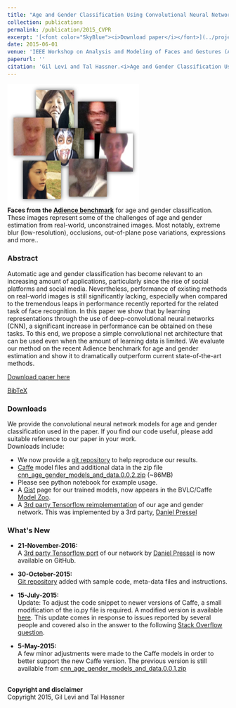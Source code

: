 ```yaml
---
title: "Age and Gender Classification Using Convolutional Neural Networks"
collection: publications
permalink: /publication/2015_CVPR
excerpt: '[<font color="SkyBlue"><i>Download paper</i></font>](../projects/cnn_agegender/CVPR2015_CNN_AgeGenderEstimation.pdf)'
date: 2015-06-01
venue: 'IEEE Workshop on Analysis and Modeling of Faces and Gestures (AMFG), at the IEEE Conf. on Computer Vision and Pattern Recognition (CVPR), Boston'
paperurl: ''
citation: 'Gil Levi and Tal Hassner.<i>Age and Gender Classification Using Convolutional Neural Networks.</i> IEEE Workshop on Analysis and Modeling of Faces and Gestures (AMFG), at the IEEE Conf. on Computer Vision and Pattern Recognition (CVPR), Boston, 2015.'
---
```


<img src='../projects/cnn_agegender/teaser_a.jpg' width='300'><br/>
**Faces from the [Adience benchmark](../projects/Adience/Adience-data.html#agegender)** for age and gender classification. These images represent some of the challenges of age and gender estimation from real-world, unconstrained images. Most notably, extreme blur (low-resolution), occlusions, out-of-plane pose variations, expressions and more..

### Abstract
Automatic age and gender classification has become relevant to an increasing amount of applications, particularly since the rise of social platforms and social media. Nevertheless, performance of existing methods on real-world images is still significantly lacking, especially when compared to the tremendous leaps in performance recently reported for the related task of face recognition. In this paper we show that by learning representations through the use of deep-convolutional neural networks (CNN), a significant increase in performance can be obtained on these tasks. To this end, we propose a simple convolutional net architecture that can be used even when the amount of learning data is limited. We evaluate our method on the recent Adience benchmark for age and gender estimation and show it to dramatically outperform current state-of-the-art methods.

[Download paper here](../projects/cnn_agegender/CVPR2015_CNN_AgeGenderEstimation.pdf)

[BibTeX](../projects/cnn_agegender/BibTeX.txt)

### Downloads
We provide the convolutional neural network models for age and gender classification used in the paper. If you find our code useful, please add suitable reference to our paper in your work. 
<br/>Downloads include:
- We now provide a [git repository](https://github.com/GilLevi/AgeGenderDeepLearning) to help reproduce our results.
- [Caffe](http://caffe.berkeleyvision.org/) model files and additional data in the zip file [cnn_age_gender_models_and_data.0.0.2.zip](../projects/cnn_agegender/cnn_age_gender_models_and_data.0.0.2.zip) (~86MB)
- Please see python notebook for example usage.
- A [Gist](https://gist.github.com/GilLevi/c9e99062283c719c03de) page for our trained models, now appears in the BVLC/Caffe [Model Zoo](https://github.com/BVLC/caffe/wiki/Model-Zoo).
- A [3rd party Tensorflow reimplementation](https://github.com/dpressel/rude-carnie) of our age and gender network. This was implemented by a 3rd party, [Daniel Pressel](https://github.com/dpressel)

### What's New
- <b>21-November-2016: </b>
<br/>A [3rd party Tensorflow port](https://github.com/dpressel/rude-carnie) of our network by [Daniel Pressel](https://github.com/dpressel) is now available on GitHub. 

- <b>30-October-2015: </b>
<br/>[Git repository](https://github.com/GilLevi/AgeGenderDeepLearning) added with sample code, meta-data files and instructions. 

- <b>15-July-2015:</b> 
<br/>Update: To adjust the code snippet to newer versions of Caffe, a small modification of the io.py file is required. A modified version is available [here](../projects/cnn_agegender/io.py). This update comes in response to issues reported by several people and covered also in the answer to the following [Stack Overflow question](https://stackoverflow.com/questions/28692209/using-gpu-despite-setting-cpu-only-yielding-unexpected-keyword-argument). 

- <b>5-May-2015: </b>
<br/>A few minor adjustments were made to the Caffe models in order to better support the new Caffe version. The previous version is still available from [cnn_age_gender_models_and_data.0.0.1.zip](../projects/cnn_agegender/cnn_age_gender_models_and_data.0.0.1.zip)

<br/>
<b>Copyright and disclaimer</b>
<br/>Copyright 2015, Gil Levi and Tal Hassner
